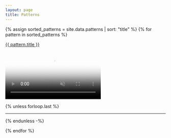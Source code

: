 ```yaml
---
layout: page
title: Patterns
---
```


{% assign sorted_patterns = site.data.patterns | sort: "title" %}
{% for pattern in sorted_patterns %}

<a id="{{ pattern.name }}" href="#{{ pattern.name }}">{{ pattern.title }}</a>

<div class="ratio ratio-1x1">
  <video poster="//i.imgur.com/{{ pattern.imgurId }}.png" preload="auto" autoplay="autoplay" muted="muted" loop="loop" loading="lazy">
    <source src="//i.imgur.com/{{ pattern.imgurId }}.mp4" type="video/mp4">
  </video>
</div>

{% unless forloop.last %}

---

{% endunless -%}

{% endfor %}
